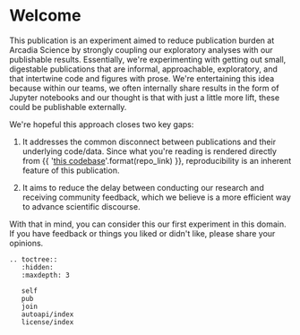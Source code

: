# Welcome

This publication is an experiment aimed to reduce publication burden at Arcadia Science by strongly coupling our exploratory analyses with our publishable results. Essentially, we're experimenting with getting out small, digestable publications that are informal, approachable, exploratory, and that intertwine code and figures with prose. We're entertaining this idea because within our teams, we often internally share results in the form of Jupyter notebooks and our thought is that with just a little more lift, these could be publishable externally.

We're hopeful this approach closes two key gaps:

1. It addresses the common disconnect between publications and their underlying code/data. Since what you're reading is rendered directly from {{ '[this codebase]({})'.format(repo_link) }}, reproducibility is an inherent feature of this publication.

2. It aims to reduce the delay between conducting our research and receiving community feedback, which we believe is a more efficient way to advance scientific discourse.

With that in mind, you can consider this our first experiment in this domain. If you have feedback or things you liked or didn't like, please share your opinions.


```{eval-rst}
.. toctree::
   :hidden:
   :maxdepth: 3

   self
   pub
   join
   autoapi/index
   license/index
```
